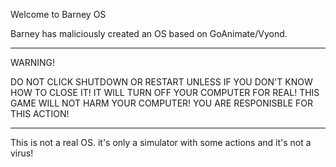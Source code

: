 Welcome to Barney OS

Barney has maliciously created an OS based on GoAnimate/Vyond.
__________________________________________________________________________________________________________________________________________________________________________________________________
WARNING!

DO NOT CLICK SHUTDOWN OR RESTART UNLESS IF YOU DON'T KNOW HOW TO CLOSE IT! IT WILL TURN OFF YOUR COMPUTER FOR REAL! THIS GAME WILL NOT HARM YOUR COMPUTER! YOU ARE RESPONISBLE FOR THIS ACTION!
__________________________________________________________________________________________________________________________________________________________________________________________________
This is not a real OS. it's only a simulator with some actions and it's not a virus!
